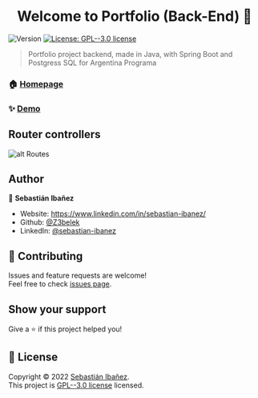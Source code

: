 <h1 align="center">Welcome to Portfolio (Back-End) 👋</h1>
<p>
  <img alt="Version" src="https://img.shields.io/badge/version-v1.0-blue.svg?cacheSeconds=2592000" />
  <a href="https://github.com/Z3belek/Portfolio-AP-BackEnd/blob/main/LICENSE" target="_blank">
    <img alt="License: GPL--3.0 license" src="https://img.shields.io/badge/License-GPL--3.0 license-yellow.svg" />
  </a>
</p>

> Portfolio project backend, made in Java, with Spring Boot and Postgress SQL for Argentina Programa

### 🏠 [Homepage](https://github.com/Z3belek/Portfolio-AP-BackEnd)

### ✨ [Demo](https://portfolio-ap-v2.herokuapp.com/swagger-ui/)

## Router controllers

![alt Routes](https://i.imgur.com/8ZRePSA.png)

## Author

👤 **Sebastián Ibañez**

* Website: https://www.linkedin.com/in/sebastian-ibanez/
* Github: [@Z3belek](https://github.com/Z3belek)
* LinkedIn: [@sebastian-ibanez](https://linkedin.com/in/sebastian-ibanez)

## 🤝 Contributing

Issues and feature requests are welcome!<br />Feel free to check [issues page](https://github.com/Z3belek/Portfolio-AP-BackEnd/issues). 

## Show your support

Give a ⭐️ if this project helped you!

## 📝 License

Copyright © 2022 [Sebastián Ibañez](https://github.com/Z3belek).<br />
This project is [GPL--3.0 license](https://github.com/Z3belek/Portfolio-AP-BackEnd/blob/main/LICENSE) licensed.

